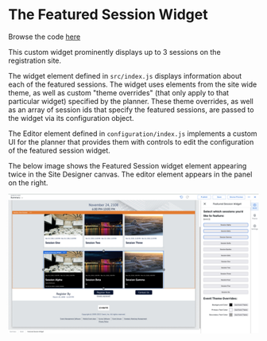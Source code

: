 # The Featured Session Widget

Browse the code [here](https://github.com/cvent/custom-widgets-labs/tree/main/examples/FeaturedSessionWidget)

This custom widget prominently displays up to 3 sessions on the registration site.

The widget element defined in `src/index.js` displays information about each of the featured sessions. The widget uses elements from the site wide theme, as well as custom "theme overrides" (that only apply to that particular widget) specified by the planner. These theme overrides, as well as an array of session ids that specify the featured sessions, are passed to the widget via its configuration object.

The Editor element defined in `configuration/index.js` implements a custom UI for the planner that provides them with controls to edit the configuration of the featured session widget.

The below image shows the Featured Session widget element appearing twice in the Site Designer canvas. The editor element appears in the panel on the right.

![image](../FeaturedSessionWidget/CustomWidgetsInSiteDesigner.png)
